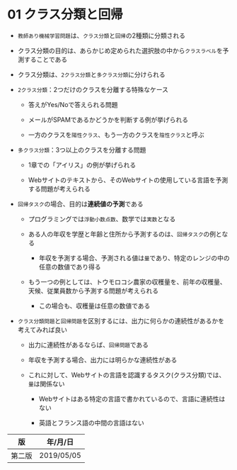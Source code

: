
01 クラス分類と回帰
=============

* `教師あり機械学習問題`は、`クラス分類`と`回帰`の2種類に分類される

* クラス分類の目的は、あらかじめ定められた選択肢の中から`クラスラベル`を予測することである

* クラス分類は、`2クラス分類`と`多クラス分類`に分けられる

* `2クラス分類`：2つだけのクラスを分離する特殊なケース

  * 答えがYes/Noで答えられる問題

  * メールがSPAMであるかどうかを判断する例が挙げられる

  * 一方のクラスを`陽性クラス`、もう一方のクラスを`陰性クラス`と呼ぶ

* `多クラス分類`：3つ以上のクラスを分離する問題

  * 1章での「アイリス」の例が挙げられる

  * Webサイトのテキストから、そのWebサイトの使用している言語を予測する問題が考えられる

* `回帰タスク`の場合、目的は**連続値の予測**である

  * プログラミングでは`浮動小数点数`、数学では`実数`となる

  * ある人の年収を学歴と年齢と住所から予測するのは、`回帰タスク`の例となる

      * 年収を予測する場合、予測される値は`量`であり、特定のレンジの中の任意の数値であり得る

  * もう一つの例としては、トウモロコシ農家の収穫量を、前年の収穫量、天候、従業員数から予測する問題が考えられる

      * この場合も、収穫量は任意の数値である

* `クラス分類問題`と`回帰問題`を区別するには、出力に何らかの連続性があるかを考えてみれば良い

  * 出力に連続性があるならば、`回帰問題`である

  * 年収を予測する場合、出力には明らかな連続性がある

  * これに対して、Webサイトの言語を認識するタスク(クラス分類)では、`量`は関係ない

      * Webサイトはある特定の言語で書かれているので、言語に連続性はない

      * 英語とフランス語の中間の言語はない



| 版     | 年/月/日   |
| ------ | ---------- |
| 第二版 | 2019/05/05 |
